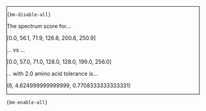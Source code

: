 <div style="border:1px solid black;">

`{bm-disable-all}`

The spectrum score for...

[0.0, 56.1, 71.9, 126.8, 200.6, 250.9]

... vs ...

[0.0, 57.0, 71.0, 128.0, 128.0, 199.0, 256.0]

... with 2.0 amino acid tolerance is...

(6, 4.624999999999999, 0.7708333333333331)

</div>

`{bm-enable-all}`

